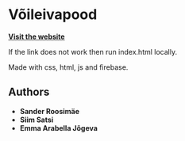 # Võileivapood

[**Visit the website**](https://sandro.pages.taltech.ee/ITI0105-2024/)

If the link does not work then run index.html locally.

Made with css, html, js and firebase.

## Authors
- **Sander Roosimäe**
- **Siim Satsi**
- **Emma Arabella Jõgeva**
